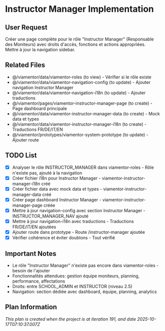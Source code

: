 # Instructor Manager Implementation

## User Request
Créer une page complète pour le rôle "Instructor Manager" (Responsable des Moniteurs) avec droits d'accès, fonctions et actions appropriées. Mettre à jour la navigation sidebar.

## Related Files
- @/viamentor/data/viamentor-roles (to view) - Vérifier si le rôle existe
- @/viamentor/data/viamentor-navigation-config (to update) - Ajouter navigation Instructor Manager
- @/viamentor/data/viamentor-navigation-i18n (to update) - Ajouter traductions
- @/viamentor/pages/viamentor-instructor-manager-page (to create) - Page dashboard principale
- @/viamentor/data/viamentor-instructor-manager-data (to create) - Mock data et types
- @/viamentor/data/viamentor-instructor-manager-i18n (to create) - Traductions FR/DE/IT/EN
- @/viamentor/prototypes/viamentor-system-prototype (to update) - Ajouter route

## TODO List
- [x] Analyser le rôle INSTRUCTOR_MANAGER dans viamentor-roles - Rôle n'existe pas, ajouté à la navigation
- [x] Créer fichier i18n pour Instructor Manager - viamentor-instructor-manager-i18n créé
- [x] Créer fichier data avec mock data et types - viamentor-instructor-manager-data créé
- [x] Créer page dashboard Instructor Manager - viamentor-instructor-manager-page créée
- [x] Mettre à jour navigation-config avec section Instructor Manager - INSTRUCTOR_MANAGER_NAV ajouté
- [x] Mettre à jour navigation-i18n avec traductions - Traductions FR/DE/IT/EN ajoutées
- [x] Ajouter route dans prototype - Route /instructor-manager ajoutée
- [x] Vérifier cohérence et éviter doublons - Tout vérifié

## Important Notes
- Le rôle "Instructor Manager" n'existe pas encore dans viamentor-roles - besoin de l'ajouter
- Fonctionnalités attendues: gestion équipe moniteurs, planning, performance, affectations
- Droits: entre SCHOOL_ADMIN et INSTRUCTOR (niveau 2.5)
- Navigation: section dédiée avec dashboard, équipe, planning, analytics

  
## Plan Information
*This plan is created when the project is at iteration 191, and date 2025-10-17T07:10:37.007Z*
